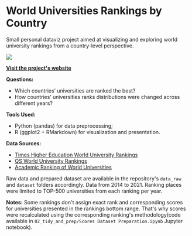 # World Universities Rankings by Country

Small personal dataviz project aimed at visualizing and exploring world university rankings from a country-level perspective.

![](https://www.ohmychart.com/uni-ranks-cover-post.png)

[**Visit the project's website**](https://d2ski.github.io/uni-ranks/)
  
**Questions:**
- Which countries’ universities are ranked the best?
- How countries’ universities ranks distributions were changed across different years?

**Tools Used:**
- Python (pandas) for data preprocessing;
- R (ggplot2 + RMarkdown) for visualization and presentation.

**Data Sources:**
- [Times Higher Education World University Rankings](https://www.timeshighereducation.com/content/world-university-rankings)
- [QS World University Rankings](https://www.topuniversities.com/university-rankings)
- [Academic Ranking of World Universities](https://www.shanghairanking.com/rankings)

Raw data and prepared dataset are available in the repository's `data_raw` and `dataset` folders accordingly.
Data from 2014 to 2021. Ranking places were limited to TOP-500 universities from each ranking per year.

**Notes:**
Some rankings don't assign exact rank and corresponding scores for universities presented in the rankings bottom range. That's why scores were recalculated using the corresponding ranking's methodology(code available in `02_tidy_and_prep/Scores Dataset Preparation.ipynb` Jupyter notebook).